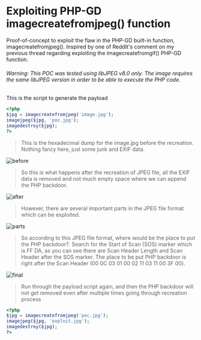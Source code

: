 # Exploiting PHP-GD imagecreatefromjpeg() function
Proof-of-concept to exploit the flaw in the PHP-GD built-in function, imagecreatefromjpeg(). Inspired by one of Reddit's comment on my previous thread regarding exploiting the imagecreatefromgif() PHP-GD function.

###### Warning: This POC was tested using libJPEG v8.0 only. The image requires the same libJPEG version in order to be able to execute the PHP code.

This is the script to generate the payload

```PHP
<?php
$jpg = imagecreatefromjpeg('image.jpg');
imagejpeg($jpg, 'poc.jpg');
imagedestroy($jpg);
?>
```
>This is the hexadecimal dump for the image.jpg before the recreation. Nothing fancy here, just some junk and EXIF data.

![before](http://i.imgur.com/xPcyO6l.png "Before Recreation")

>So this is what happens after the recreation of JPEG file, all the EXIF data is removed and not much empty space where we can append the PHP backdoor. 

![after](http://i.imgur.com/ASiY6d8.png "After Recreation")

>However, there are several important parts in the JPEG file format which can be exploited.

![parts](http://i.imgur.com/il5fhAa.jpg "JPEG parts")

>So according to this JPEG file format, where would be the place to put the PHP backdoor?. Search for the Start of Scan (SOS) marker which is FF DA, as you can see there are Scan Header Length and Scan Header after the SOS marker. The place to be put PHP backdoor is right after the Scan Header (00  0C 03 01 00 02 11 03 11  00 3F 00).

![final](http://i.imgur.com/XjdniZ5.png "PHP backdoor")

>Run through the payload script again, and then the PHP backdoor will not get removed even after multiple times going through recreation process

```PHP
<?php
$jpg = imagecreatefromjpeg('poc.jpg');
imagejpeg($jpg, 'exploit.jpg');
imagedestroy($jpg);
?>
```
